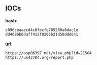 
## IOCs

__hash__:

```text
c096ceaaecd4c8fccfe765280a6dac1e
dd468bb6daff412f0205b21d50ddd641
```
__url__:

```text
https://osp06397.net/view.php?id=21504
https://us43784.org/report.php
```